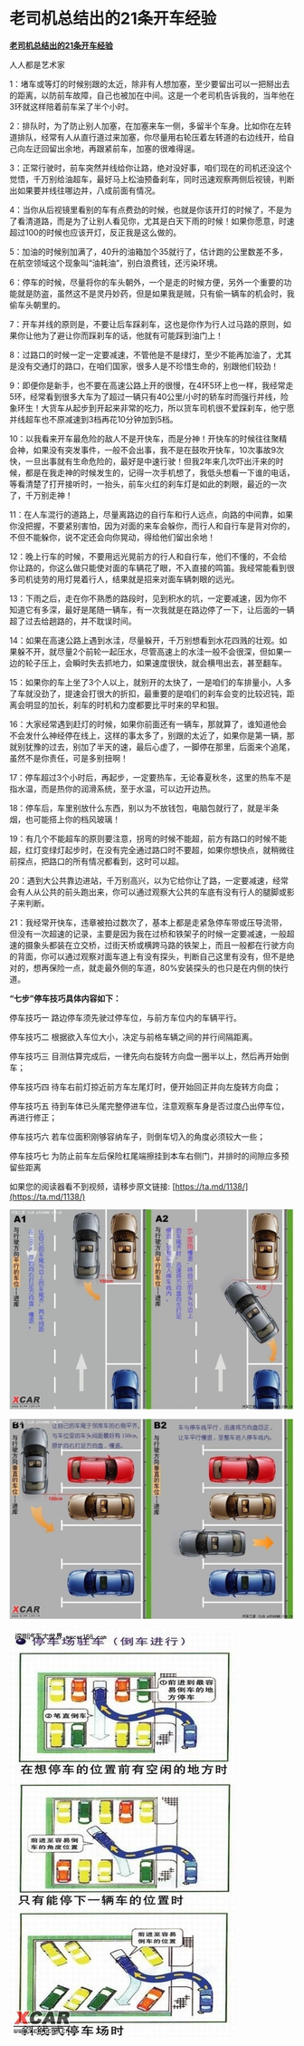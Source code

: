 # 老司机总结出的21条开车经验

**[老司机总结出的21条开车经验](https://ta.md/1138/)**

人人都是艺术家

1：堵车或等灯的时候别跟的太近，除非有人想加塞，至少要留出可以一把掰出去的距离，以防前车故障，自己也被加在中间。这是一个老司机告诉我的，当年他在3环就这样陪着前车呆了半个小时。

2：排队时，为了防止别人加塞，在加塞来车一侧，多留半个车身。比如你在左转道排队，经常有人从直行道过来加塞，你尽量用右轮压着左转道的右边线开，给自己向左迂回留出余地，再跟紧前车，加塞的很难得逞。

3：正常行驶时，前车突然并线给你让路，绝对没好事，咱们现在的司机还没这个觉悟，千万别给油超车，最好马上松油预备刹车，同时迅速观察两侧后视镜，判断出如果要并线往哪边并，八成前面有情况。

4：当你从后视镜里看别的车有点费劲的时候，也就是你该开灯的时候了，不是为了看清道路，而是为了让别人看见你，尤其是白天下雨的时候！如果你愿意，时速超过100的时候也应该开灯，反正我是这么做的。

5：加油的时候别加满了，40升的油箱加个35就行了，估计跑的公里数差不多，在航空领域这个现象叫“油耗油”，别白浪费钱，还污染环境。

6：停车的时候，尽量将你的车头朝外，一个是走的时候方便，另外一个重要的功能就是防盗，虽然这不是灵丹妙药，但是如果我是贼，只有偷一辆车的机会时，我偷车头朝里的。

7：开车并线的原则是，不要让后车踩刹车，这也是你作为行人过马路的原则，如果你让他为了避让你而踩刹车的话，他就有可能踩到油门上！

8：过路口的时候一定一定要减速，不管他是不是绿灯，至少不能再加油了，尤其是没有交通灯的路口，在咱们国家，很多人是不珍惜生命的，别跟他们较劲！

9：即便你是新手，也不要在高速公路上开的很慢，在4环5环上也一样，我经常走5环，经常看到很多大车为了超过一辆只有40公里/小时的轿车时而强行并线，险象环生！大货车从起步到开起来非常的吃力，所以货车司机很不爱踩刹车，他宁愿并线超车也不原减速到3档再花10分钟加到5档。

10：以我看来开车最危险的敌人不是开快车，而是分神！开快车的时候往往聚精会神，如果没有突发事件，一般不会出事，我不是在鼓吹开快车，10次事故9次快，一旦出事就有生命危险的，最好是中速行驶！但我2年来几次吓出汗来的时候，都是在我走神的时候发生的，记得一次手机想了，我低头想看一下谁的电话，等看清楚了打开接听时，一抬头，前车火红的刹车灯是如此的刺眼，最近的一次了，千万别走神！

11：在人车混行的道路上，尽量离路边的自行车和行人远点，向路的中间靠，如果你没把握，不要紧别害怕，因为对面的来车会躲你，而行人和自行车是背对你的，不但不能躲你，说不定还会向你晃动，得给他们留出余地！

12：晚上行车的时候，不要用远光晃前方的行人和自行车，他们不懂的，不会给你让路的，你这么做只能使对面的车辆花了眼，不入直接的鸣笛。我经常能看到很多司机徒劳的用灯晃着行人，结果就是招来对面车辆刺眼的远光。

13：下雨之后，走在你不熟悉的路段时，见到积水的坑，一定要减速，因为你不知道它有多深，最好是尾随一辆车，有一次我就是在路边停了一下，让后面的一辆超了过去给趟路的，并不耽误时间。

14：如果在高速公路上遇到水洼，尽量躲开，千万别想看到水花四溅的壮观。如果躲不开，就尽量2个前轮一起压水，尽管高速上的水洼一般不会很深，但如果一边的轮子压上，会瞬时失去抓地力，如果速度很快，就会横甩出去，甚至翻车。

15：如果你的车上坐了3个人以上，就别开的太快了，一是咱们的车排量小，人多了车就没劲了，提速会打很大的折扣，最重要的是咱们的刹车会变的比较迟钝，距离会明显的加长，刹车的时机和力度都要比平时来的早和狠。

16：大家经常遇到赶灯的时候，如果你前面还有一辆车，那就算了，谁知道他会不会发什么神经停在线上，这样的事太多了，别跟的太近了，如果你是第一辆，那就别犹豫的过去，别加了半天的速，最后心虚了，一脚停在那里，后面来个追尾，虽然不是你责任，可是多别扭啊！

17：停车超过3个小时后，再起步，一定要热车，无论春夏秋冬，这里的热车不是指水温，而是热你的润滑系统，至于水温，可以边开边热。

18：停车后，车里别放什么东西，别以为不放钱包，电脑包就行了，就是半条烟，也可能搭上你的档风玻璃！

19：有几个不能超车的原则要注意，拐弯的时候不能超，前方有路口的时候不能超，红灯变绿灯起步时，在没有完全通过路口时不要超，如果你想快点，就稍微往前探点，把路口的所有情况都看到，这时可以超。

20：遇到大公共靠边进站，千万别高兴，以为它给你让了路，一定要减速，经常会有人从公共的前头跑出来，你可以通过观察大公共的车底有没有行人的腿脚或影子来判断。

21：我经常开快车，违章被拍过数次了，基本上都是走紧急停车带或压导流带，但没有一次超速的记录，主要是因为我在过桥和铁架子的时候一定要减速，一般超速的摄象头都装在立交桥，过街天桥或横跨马路的铁架上，而且一般都在行驶方向的背面，你可以通过观察对面车道上有没有探头，判断自己这里有没有，但不是绝对的，想再保险一点，就走最外侧的车道，80%安装探头的也只是在内侧的快行道。

**“七步”停车技巧具体内容如下：**

停车技巧一 路边停车须先驶过停车位，与前方车位内的车辆平行。

停车技巧二 根据欲入车位大小，决定与前格车辆之间的并行间隔距离。

停车技巧三 目测估算完成后，一律先向右旋转方向盘一圈半以上，然后再开始倒车；

停车技巧四 待车右前灯掠近前方车左尾灯时，便开始回正并向左旋转方向盘；

停车技巧五 待到车体已头尾完整停进车位，注意观察车身是否过度凸出停车位，再进行修正；

停车技巧六 若车位面积刚够容纳车子，则倒车切入的角度必须较大一些；

停车技巧七 为防止前车左后保险杠尾端擦挂到本车右侧门，并排时的间隙应多预留些距离

如果您的阅读器看不到视频，请移步原文链接: [https://ta.md/1138/](https://ta.md/1138/)

![A2.jpg](%E8%80%81%E5%8F%B8%E6%9C%BA%E6%80%BB%E7%BB%93%E5%87%BA%E7%9A%8421%E6%9D%A1%E5%BC%80%E8%BD%A6%E7%BB%8F%E9%AA%8C%20505299fdb47e460a9fee38e68aeea5ff/A2.jpg)

![让自己的车尾于然库车的老信平齐，.jpg](%E8%80%81%E5%8F%B8%E6%9C%BA%E6%80%BB%E7%BB%93%E5%87%BA%E7%9A%8421%E6%9D%A1%E5%BC%80%E8%BD%A6%E7%BB%8F%E9%AA%8C%20505299fdb47e460a9fee38e68aeea5ff/%E8%AE%A9%E8%87%AA%E5%B7%B1%E7%9A%84%E8%BD%A6%E5%B0%BE%E4%BA%8E%E7%84%B6%E5%BA%93%E8%BD%A6%E7%9A%84%E8%80%81%E4%BF%A1%E5%B9%B3%E9%BD%90%EF%BC%8C.jpg)

![在想停车的位置前有空闲的地方时.jpg](%E8%80%81%E5%8F%B8%E6%9C%BA%E6%80%BB%E7%BB%93%E5%87%BA%E7%9A%8421%E6%9D%A1%E5%BC%80%E8%BD%A6%E7%BB%8F%E9%AA%8C%20505299fdb47e460a9fee38e68aeea5ff/%E5%9C%A8%E6%83%B3%E5%81%9C%E8%BD%A6%E7%9A%84%E4%BD%8D%E7%BD%AE%E5%89%8D%E6%9C%89%E7%A9%BA%E9%97%B2%E7%9A%84%E5%9C%B0%E6%96%B9%E6%97%B6.jpg)